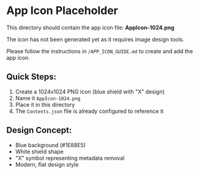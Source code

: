 # App Icon Placeholder

This directory should contain the app icon file: **AppIcon-1024.png**

The icon has not been generated yet as it requires image design tools.

Please follow the instructions in `/APP_ICON_GUIDE.md` to create and add the app icon.

## Quick Steps:
1. Create a 1024x1024 PNG icon (blue shield with "X" design)
2. Name it `AppIcon-1024.png`
3. Place it in this directory
4. The `Contents.json` file is already configured to reference it

## Design Concept:
- Blue background (#1E88E5)
- White shield shape
- "X" symbol representing metadata removal
- Modern, flat design style
